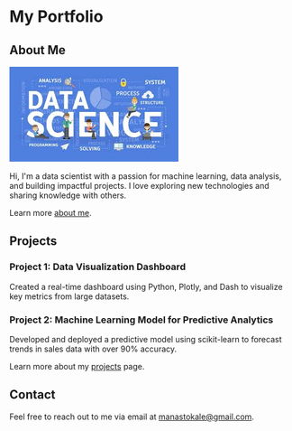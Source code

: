 # My Portfolio

## About Me

![Main Image](images/ds.jpeg)

Hi, I'm a data scientist with a passion for machine learning, data analysis, and building impactful projects. I love exploring new technologies and sharing knowledge with others.

Learn more [about me](about.md).

## Projects

### Project 1: Data Visualization Dashboard
Created a real-time dashboard using Python, Plotly, and Dash to visualize key metrics from large datasets.

### Project 2: Machine Learning Model for Predictive Analytics
Developed and deployed a predictive model using scikit-learn to forecast trends in sales data with over 90% accuracy.

Learn more about my [projects](project.md) page.

## Contact
Feel free to reach out to me via email at [manastokale@gmail.com](mailto:manastokale@gmail.com).
